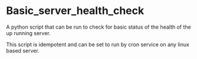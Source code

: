 # Basic_server_health_check
A python script that can be run to check for basic status of the health of the up running server.

This script is idempotent and can be set to run by cron service on any linux based server.
